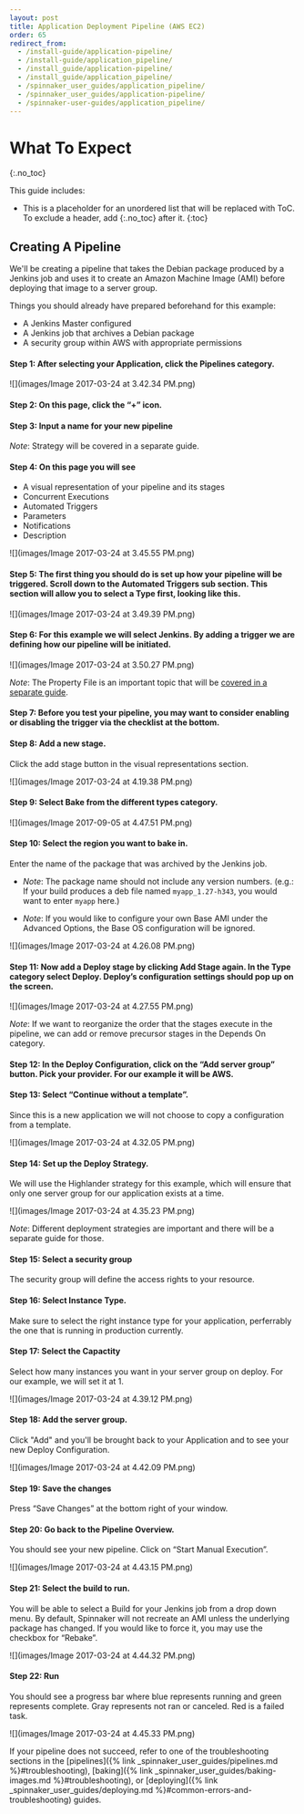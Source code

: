 ```yaml
---
layout: post
title: Application Deployment Pipeline (AWS EC2)
order: 65
redirect_from:
  - /install-guide/application-pipeline/
  - /install-guide/application_pipeline/
  - /install_guide/application-pipeline/
  - /install_guide/application_pipeline/
  - /spinnaker_user_guides/application_pipeline/
  - /spinnaker_user_guides/application-pipeline/
  - /spinnaker-user-guides/application_pipeline/
---
```


# What To Expect
{:.no_toc}

This guide includes:
* This is a placeholder for an unordered list that will be replaced with ToC. To exclude a header, add {:.no_toc} after it.
{:toc}


## Creating A Pipeline

We'll be creating a pipeline that takes the Debian package produced by a Jenkins job and uses it to create an Amazon Machine Image (AMI) before deploying that image to a server group.


Things you should already have prepared beforehand for this example:

* A Jenkins Master configured
* A Jenkins job that archives a Debian package
* A security group within AWS with appropriate permissions

#### Step 1: After selecting your Application, click the Pipelines category.

![](images/Image 2017-03-24 at 3.42.34 PM.png)

#### Step 2: On this page, click the “+” icon.


#### Step 3: Input a name for your new pipeline

_Note_: Strategy will be covered in a separate guide.

#### Step 4: On this page you will see

* A visual representation of your pipeline and its stages
* Concurrent Executions
* Automated Triggers
* Parameters
* Notifications
* Description

![](images/Image 2017-03-24 at 3.45.55 PM.png)

#### Step 5: The first thing you should do is set up how your pipeline will be triggered. Scroll down to the Automated Triggers sub section. This section will allow you to select a Type first, looking like this.

![](images/Image 2017-03-24 at 3.49.39 PM.png)

#### Step 6: For this example we will select Jenkins. By adding a trigger we are defining how our pipeline will be initiated.

![](images/Image 2017-03-24 at 3.50.27 PM.png)

_Note_: The Property File is an important topic that will be [covered in a separate guide](http://localhost:4000/user-guides/working-with-jenkins/#property-file).

#### Step 7: Before you test your pipeline, you may want to consider enabling or disabling the trigger via the checklist at the bottom.

#### Step 8: Add a new stage.
Click the add stage button in the visual representations section.

![](images/Image 2017-03-24 at 4.19.38 PM.png)

#### Step 9: Select Bake from the different types category.

![](images/Image 2017-09-05 at 4.47.51 PM.png)

#### Step 10: Select the region you want to bake in.
Enter the name of the package that was archived by the Jenkins job.

* _Note_: The package name should not include any version numbers. (e.g.: If your build produces a deb file named `myapp_1.27-h343`, you would want to enter `myapp` here.)

* _Note_: If you would like to configure your own Base AMI under the Advanced Options, the Base OS configuration will be ignored.

![](images/Image 2017-03-24 at 4.26.08 PM.png)

#### Step 11: Now add a Deploy stage by clicking Add Stage again. In the Type category select Deploy. Deploy’s configuration settings should pop up on the screen.

![](images/Image 2017-03-24 at 4.27.55 PM.png)

_Note_: If we want to reorganize the order that the stages execute in the pipeline, we can add or remove precursor stages in the Depends On category.

#### Step 12: In the Deploy Configuration, click on the “Add server group” button. Pick your provider. For our example it will be AWS.

#### Step 13: Select “Continue without a template”.
Since this is a new application we will not choose to copy a configuration from a template.

![](images/Image 2017-03-24 at 4.32.05 PM.png)

#### Step 14: Set up the Deploy Strategy.
We will use the Highlander strategy for this example, which will ensure that only one server group for our application exists at a time.

![](images/Image 2017-03-24 at 4.35.23 PM.png)

_Note_: Different deployment strategies are important and there will be a separate guide for those.

#### Step 15: Select a security group
The security group will define the access rights to your resource.

#### Step 16: Select Instance Type.
Make sure to select the right instance type for your application, perferrably the one that is running in production currently.

#### Step 17: Select the Capactity
Select how many instances you want in your server group on deploy. For our example, we will set it at 1.

![](images/Image 2017-03-24 at 4.39.12 PM.png)

#### Step 18: Add the server group.
Click "Add" and you'll be brought back to your Application and to see your new Deploy Configuration.

![](images/Image 2017-03-24 at 4.42.09 PM.png)

#### Step 19: Save the changes
Press “Save Changes” at the bottom right of your window.

#### Step 20: Go back to the Pipeline Overview.
You should see your new pipeline. Click on “Start Manual Execution”.

![](images/Image 2017-03-24 at 4.43.15 PM.png)

#### Step 21: Select the build to run.
You will be able to select a Build for your Jenkins job from a drop down menu. By default, Spinnaker will not recreate an AMI unless the underlying package has changed. If you would like to force it, you may use the checkbox for “Rebake”.

![](images/Image 2017-03-24 at 4.44.32 PM.png)

#### Step 22: Run
You should see a progress bar where blue represents running and green represents complete. Gray represents not ran or canceled. Red is a failed task.

![](images/Image 2017-03-24 at 4.45.33 PM.png)

If your pipeline does not succeed, refer to one of the troubleshooting sections in the [pipelines]({% link _spinnaker_user_guides/pipelines.md %}#troubleshooting), [baking]({% link _spinnaker_user_guides/baking-images.md %}#troubleshooting), or [deploying]({% link _spinnaker_user_guides/deploying.md %}#common-errors-and-troubleshooting) guides.
